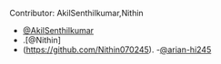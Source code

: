 Contributor: AkilSenthilkumar,Nithin

- [@AkilSenthilkumar](https://github.com/AkilSenthilkumar)
- .[@Nithin]
- (https://github.com/Nithin070245).
-[@arian-hi245](https://github.com/arian-hi245?tab=repositories)
